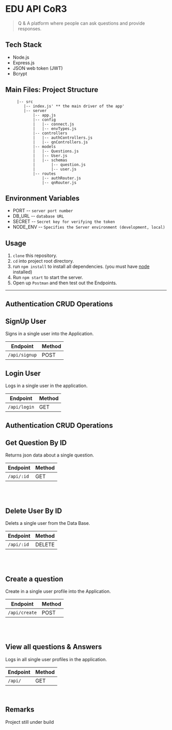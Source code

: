# EDU API CoR3
> Q & A platform where people can ask questions and provide responses.

## Tech Stack

* Node.js
* Express.js
* JSON web token (JWT)
* Bcrypt


## Main Files: Project Structure
```Project Folder
     |-- src
        |-- index.js' ** the main driver of the app'
        |-- server
            |-- app.js
            |-- config
            |   |-- connect.js
            |   |-- envTypes.js
            |-- controllers
            |   |-- authControllers.js
            |   |-- qnControllers.js
            |-- models
            |   |-- Questions.js
            |   |-- User.js
            |   |-- schemas
            |       |-- question.js
            |       |-- user.js
            |-- routes
                |-- authRouter.js
                |-- qnRouter.js

```


## Environment Variables

* PORT -- `server port number`
* DB_URL -- `database URL`
* SECRET -- `Secret key for verifying the token`
* NODE_ENV -- `Specifies the Server environment (development, local)`

## Usage
1. `clone` this repository.
2. `cd` into project root directory.
3. run `npm install` to install all dependencies.
   (you must have [node](https://nodejs.org) installed)
4. Run `npm start` to start the server.
5. Open up `Postman` and then test out the Endpoints.


----
## Authentication CRUD Operations

**SignUp User**
----
Signs in a single user into the Application.

| Endpoint      | Method |
|---------------|--------|
| `/api/signup` | POST   |   


**Login User**
----
  Logs in a single user in the application.       

| Endpoint     | Method |
|--------------|--------|
| `/api/login` | GET    |



## Authentication CRUD Operations

**Get Question By ID**
----
  Returns json data about a single question.

| Endpoint  | Method|
|-----------|-------|
|`/api/:id` | GET   |

<br/>
<br/>

**Delete User By ID**
----
  Delets a single user from the Data Base.

| Endpoint  | Method |
|-----------|--------|
| `/api/:id`| DELETE |

<br/>
<br/>


**Create a question**
----
  Create in a single user profile into the Application.

| Endpoint      | Method |
|-------------- |--------|
| `/api/create` | POST   |
<br/>
<br/>

**View all questions & Answers**
----
  Logs in all single user profiles in the application.

| Endpoint | Method |
|----------|--------|
|`/api/`   | GET    |

<br/>

## Remarks
Project still under build 
